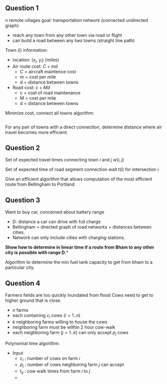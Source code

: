 ## Question 1
n remote villages
goal: transportation network (connected undirected graph)
- reach any town from any other town via road or flight
- can build a road between any two towns (straight line path)

Town (i) information:
- location: ($x_i$, $y_i$) (miles)
- Air route cost: $C+md$
	- C = aircraft maintence cost
	- m = cost per mile
	- d = distance between towns
- Road cost: $c + Md$ 
	- c = cost of road maintenance
	- M = cost per mile 
	- d = distance between towns

Minimize cost, connect all towns algorithm:
```

```

For any pair of towns with a direct connection, determine distance where air travel becomes more efficient.

## Question 2
Set of expected travel times connecting town $i$ and $j$ $w(i,j)$ 

Set of expected time of road segment connection wait $t(i)$ for intersection i

Give an efficient algorithm that allows computation of the most efficient route from Bellingham to Portland

## Question 3
Want to buy car, concerned about battery range
- D: distance a car can drive with full charge
- Bellingham = directed graph of road networks + distances between cities. 
- Network can only include cities with charging stations.

**Show how to determine in linear time if a route from Bham to any other city is possible with range D.***

Algorithm to determine the min fuel tank capacity to get from bham to a particular city.


## Question 4

Farmers fields are too quickly inundated from flood
Cows need to get to higher ground that is close.
- $n$ farms
- each containing $c_i$ cows ($i = 1..n$)
- $k$ neighboring farms willing to house the cows
- neighboring farm must be within 2 hour cow-walk
- each neighboring farm ($j = 1..k$) can only accept $p_j$ cows

Polynomial time algorithm:
- Input
	- $c_i$ : number of cows on farm $i$
	- $p_j$ : number of cows neighboring farm $j$ can accept
	- $t_{ij}$ : cow walk times from farm $i$ to $j$
	- 